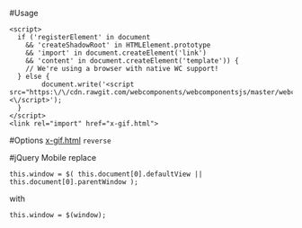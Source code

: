 #Usage
```
<script>
  if ('registerElement' in document
    && 'createShadowRoot' in HTMLElement.prototype
    && 'import' in document.createElement('link')
    && 'content' in document.createElement('template')) {
    // We're using a browser with native WC support!
  } else {
    	document.write('<script src="https:\/\/cdn.rawgit.com/webcomponents/webcomponentsjs/master/webcomponents.js"><\/script>');
  }
</script>
<link rel="import" href="x-gif.html">
```

#Options
[x-gif.html](https://cdn.rawgit.com/jeno5980515/x-gif/gh-pages/dist/x-gif.html)
  `reverse`
  
#jQuery Mobile
replace
```
this.window = $( this.document[0].defaultView || this.document[0].parentWindow );
```
with
```
this.window = $(window);
```
